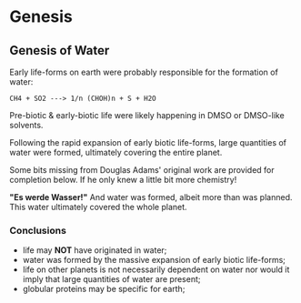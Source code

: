 
# Genesis


## Genesis of Water

Early life-forms on earth were probably responsible for the formation of water:
```
CH4 + SO2 ---> 1/n (CHOH)n + S + H2O
```

Pre-biotic & early-biotic life were likely happening in DMSO or DMSO-like solvents.

Following the rapid expansion of early biotic life-forms, large quantities of water were formed, ultimately covering the entire planet.

Some bits missing from Douglas Adams' original work are provided for completion below. If he only knew a little bit more chemistry!

**"Es werde Wasser!"**
And water was formed, albeit more than was planned. This water ultimately covered the whole planet.


### Conclusions

- life may **NOT** have originated in water;
- water was formed by the massive expansion of early biotic life-forms;
- life on other planets is not necessarily dependent on water nor would it imply that large quantities of water are present;
- globular proteins may be specific for earth;

